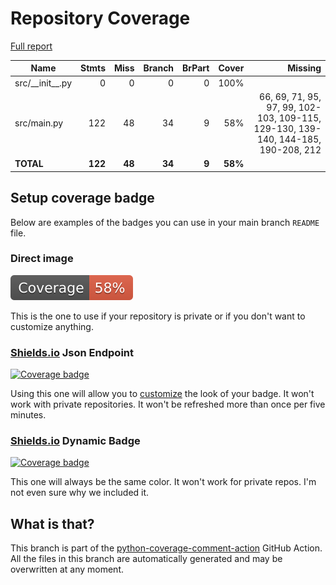 # Repository Coverage

[Full report](https://htmlpreview.github.io/?https://github.com/MaineDSA/zillow_scraper/blob/python-coverage-comment-action-data/htmlcov/index.html)

| Name                |    Stmts |     Miss |   Branch |   BrPart |   Cover |   Missing |
|-------------------- | -------: | -------: | -------: | -------: | ------: | --------: |
| src/\_\_init\_\_.py |        0 |        0 |        0 |        0 |    100% |           |
| src/main.py         |      122 |       48 |       34 |        9 |     58% |66, 69, 71, 95, 97, 99, 102-103, 109-115, 129-130, 139-140, 144-185, 190-208, 212 |
|           **TOTAL** |  **122** |   **48** |   **34** |    **9** | **58%** |           |


## Setup coverage badge

Below are examples of the badges you can use in your main branch `README` file.

### Direct image

[![Coverage badge](https://raw.githubusercontent.com/MaineDSA/zillow_scraper/python-coverage-comment-action-data/badge.svg)](https://htmlpreview.github.io/?https://github.com/MaineDSA/zillow_scraper/blob/python-coverage-comment-action-data/htmlcov/index.html)

This is the one to use if your repository is private or if you don't want to customize anything.

### [Shields.io](https://shields.io) Json Endpoint

[![Coverage badge](https://img.shields.io/endpoint?url=https://raw.githubusercontent.com/MaineDSA/zillow_scraper/python-coverage-comment-action-data/endpoint.json)](https://htmlpreview.github.io/?https://github.com/MaineDSA/zillow_scraper/blob/python-coverage-comment-action-data/htmlcov/index.html)

Using this one will allow you to [customize](https://shields.io/endpoint) the look of your badge.
It won't work with private repositories. It won't be refreshed more than once per five minutes.

### [Shields.io](https://shields.io) Dynamic Badge

[![Coverage badge](https://img.shields.io/badge/dynamic/json?color=brightgreen&label=coverage&query=%24.message&url=https%3A%2F%2Fraw.githubusercontent.com%2FMaineDSA%2Fzillow_scraper%2Fpython-coverage-comment-action-data%2Fendpoint.json)](https://htmlpreview.github.io/?https://github.com/MaineDSA/zillow_scraper/blob/python-coverage-comment-action-data/htmlcov/index.html)

This one will always be the same color. It won't work for private repos. I'm not even sure why we included it.

## What is that?

This branch is part of the
[python-coverage-comment-action](https://github.com/marketplace/actions/python-coverage-comment)
GitHub Action. All the files in this branch are automatically generated and may be
overwritten at any moment.